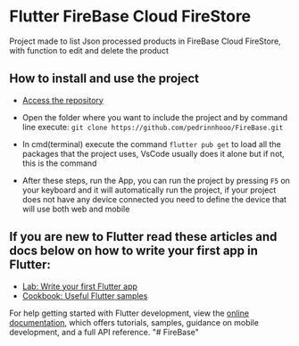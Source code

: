 # Flutter FireBase Cloud FireStore

Project made to list Json processed products in FireBase Cloud FireStore, with function to edit and delete the product

## How to install and use the project

- [Access the repository](https://github.com/pedrinnhooo/FireBase)

- Open the folder where you want to include the project and by command line execute: ` git clone https://github.com/pedrinnhooo/FireBase.git `

- In cmd(terminal) execute the command ` flutter pub get ` to load all the packages that the project uses, VsCode usually does it alone but if not, this is the command

- After these steps, run the App, you can run the project by pressing ` F5 ` on your keyboard and it will automatically run the project, if your project does not have any device connected you need to define the device that will use both web and mobile


## If you are new to Flutter read these articles and docs below on how to write your first app in Flutter:

- [Lab: Write your first Flutter app](https://docs.flutter.dev/get-started/codelab)
- [Cookbook: Useful Flutter samples](https://docs.flutter.dev/cookbook)

For help getting started with Flutter development, view the
[online documentation](https://docs.flutter.dev/), which offers tutorials,
samples, guidance on mobile development, and a full API reference.
"# FireBase" 
